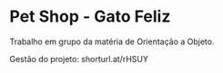 # Pet Shop - Gato Feliz

Trabalho em grupo da matéria de Orientação a Objeto.

Gestão do projeto: shorturl.at/rHSUY
